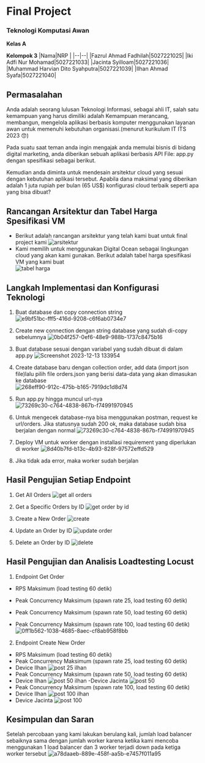 # Final Project 
### Teknologi Komputasi Awan

**Kelas A**

**Kelompok 3**
|Nama|NRP  |
|--|--|
|Fazrul Ahmad Fadhilah|5027221025|
|Iki Adfi Nur Mohamad|5027221033|
|Jacinta Syilloam|5027221036|
|Muhammad Harvian Dito Syahputra|5027221039|
|Ilhan Ahmad Syafa|5027221040|

## Permasalahan
Anda adalah seorang lulusan Teknologi Informasi, sebagai ahli IT, salah satu kemampuan yang harus dimiliki adalah Kemampuan merancang, membangun, mengelola aplikasi berbasis komputer menggunakan layanan awan untuk memenuhi kebutuhan organisasi.(menurut kurikulum IT ITS 2023 😙)

Pada suatu saat teman anda ingin mengajak anda memulai bisnis di bidang digital marketing, anda diberikan sebuah aplikasi berbasis API File: app.py dengan spesifikasi sebagai berikut.

Kemudian anda diminta untuk mendesain arsitektur cloud yang sesuai dengan kebutuhan aplikasi tersebut. Apabila dana maksimal yang diberikan adalah 1 juta rupiah per bulan (65 US$) konfigurasi cloud terbaik seperti apa yang bisa dibuat?

## Rancangan Arsitektur dan Tabel Harga Spesifikasi VM
- Berikut adalah rancangan arsitektur yang telah kami buat untuk final project kami
![arsitektur](https://github.com/JacintaSyilloam/fp-cloud-computing/assets/115382618/37e9159f-92a0-439e-be1e-93a078b3abff)
- Kami memilih untuk menggunakan Digital Ocean sebagai lingkungan cloud yang akan kami gunakan. Berikut adalah tabel harga spesifikasi VM yang kami buat <br>
![tabel harga](https://github.com/JacintaSyilloam/fp-cloud-computing/assets/115382618/0ceda6d0-0fd0-4f0b-99f7-19aadae14b12)

## Langkah Implementasi dan Konfigurasi Teknologi
1. Buat database dan copy connection string
![e9bf51bc-fff5-416d-9208-c6f6ab0734e7](https://github.com/JacintaSyilloam/fp-cloud-computing/assets/115382618/ce08c7bf-385d-449d-beb6-89bddde4566a)

2. Create new connection dengan string database yang sudah di-copy sebelumnya
![0b04f257-0ef6-48e9-988b-1737c8475b16](https://github.com/JacintaSyilloam/fp-cloud-computing/assets/115382618/2fd86bc3-2ba8-4b79-bd81-10819d69533b)

3. Buat database sesuai dengan variabel yang sudah dibuat di dalam app.py
![Screenshot 2023-12-13 133954](https://github.com/JacintaSyilloam/fp-cloud-computing/assets/115382618/91484af1-616b-4e9b-a9f5-4c975d87620d)

4. Create database baru dengan collection order, add data (import json file)lalu pilih file orders.json yang berisi data-data yang akan dimasukan ke database<br>
![268eff90-912c-475b-b165-7919dc1d8d74](https://github.com/JacintaSyilloam/fp-cloud-computing/assets/115382618/606b56f9-1c17-4553-870c-dd613223427d)

5. Run app.py hingga muncul url-nya
![73269c30-c764-4838-867b-f74991970945](https://github.com/JacintaSyilloam/fp-cloud-computing/assets/115382618/2a9dda00-5c63-4cee-8631-c075db58b8bd)

6. Untuk mengecek database-nya bisa menggunakan postman, request ke url/orders. Jika statusnya sudah 200 ok, maka database sudah bisa berjalan dengan normal
![73269c30-c764-4838-867b-f74991970945](https://github.com/JacintaSyilloam/fp-cloud-computing/assets/115382618/2a9dda00-5c63-4cee-8631-c075db58b8bd)

7. Deploy VM untuk worker dengan installasi requirement yang diperlukan di worker
![8d40b7fd-b13c-4b93-828f-97572effd529](https://github.com/JacintaSyilloam/fp-cloud-computing/assets/115382618/5f72b077-ca0e-4ed1-9985-bf020010b5ae)

8. Jika tidak ada error, maka worker sudah berjalan

## Hasil Pengujian Setiap Endpoint
1. Get All Orders
![get all orders](https://github.com/JacintaSyilloam/fp-cloud-computing/assets/127307991/cf0d700b-751e-4112-b7e3-129605201325)

2. Get a Specific Orders by ID
![get order by id](https://github.com/JacintaSyilloam/fp-cloud-computing/assets/127307991/baf487db-6cf9-40e4-a8a6-1d87e0737e6f)

3. Create a New Order
![create](https://github.com/JacintaSyilloam/fp-cloud-computing/assets/127307991/04ad7a67-fe00-4fee-b4d6-febd2375fcb9)

4. Update an Order by ID
![update order](https://github.com/JacintaSyilloam/fp-cloud-computing/assets/127307991/12aec701-9dff-41f6-9061-c8d4b5d4b991)

5. Delete an Order by ID
![delete](https://github.com/JacintaSyilloam/fp-cloud-computing/assets/127307991/a49b1ad8-2a4d-4d1e-92b4-928b081c4f3b)

## Hasil Pengujian dan Analisis Loadtesting Locust
1. Endpoint Get Order
- RPS Maksimum (load testing 60 detik)
- Peak Concurrency Maksimum (spawn rate 25, load testing 60 detik)

- Peak Concurrency Maksimum (spawn rate 50, load testing 60 detik)

- Peak Concurrency Maksimum (spawn rate 100, load testing 60 detik)
![0ff1b562-1038-4685-8aec-cf8ab958f8bb](https://github.com/JacintaSyilloam/fp-cloud-computing/assets/115382618/592ebaa7-5087-453d-b39a-3dc2f339bf6b)

2. Endpoint Create New Order
- RPS Maksimum (load testing 60 detik)
- Peak Concurrency Maksimum (spawn rate 25, load testing 60 detik)
- Device Ilhan
![post 25 ilhan](https://github.com/JacintaSyilloam/fp-cloud-computing/assets/115382618/c272d432-1029-402c-9aa5-e4ca05a8ad56)
- Peak Concurrency Maksimum (spawn rate 50, load testing 60 detik)
- Device Ilhan
![post 50 ilhan](https://github.com/JacintaSyilloam/fp-cloud-computing/assets/115382618/6f6390c3-1977-4c2d-9376-5b385afc27a7)
-Device Jacinta
![post 50](https://github.com/JacintaSyilloam/fp-cloud-computing/assets/115382618/aca89bf5-e4fe-4802-b6e4-856e5af0cade)
- Peak Concurrency Maksimum (spawn rate 100, load testing 60 detik)
- Device Ilhan
![post 100 ilhan](https://github.com/JacintaSyilloam/fp-cloud-computing/assets/115382618/5e2d98d1-3104-4785-8327-9d46f8179eff)
- Device Jacinta
![post 100](https://github.com/JacintaSyilloam/fp-cloud-computing/assets/115382618/4eadba1c-b2c1-4377-83fd-f0c1bf1fbdd6)

## Kesimpulan dan Saran
Setelah percobaan yang kami lakukan berulang kali, jumlah load balancer sebaiknya sama dengan jumlah worker karena ketika kami mencoba menggunakan 1 load balancer dan 3 worker terjadi down pada ketiga worker tersebut
![a78daaeb-889e-458f-aa5b-e7457f011a95](https://github.com/JacintaSyilloam/fp-cloud-computing/assets/115382618/c11984c3-57b1-4c47-94e4-a31e02741f25)
